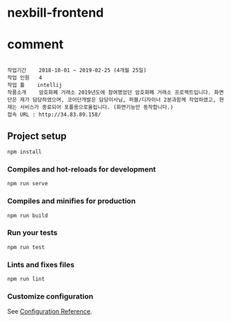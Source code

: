 # nexbill-frontend

# comment
```

작업기간	2018-10-01 ~ 2019-02-25 (4개월 25일)
작업 인원	4 
작업 툴	intellij
작품소개	암호화폐 거래소 2019년도에 참여했었던 암호화폐 거래소 프로젝트입니다. 화면단은 제가 담당하였으며, 코어단개발은 담당이사님, 퍼블/디자이너 2분과함께 작업하였고, 현재는 서비스가 종료되어 포폴용으로올립니다. (화면기능만 동작합니다.)
접속 URL : http://34.83.89.158/ 
```

## Project setup
```
npm install
```

### Compiles and hot-reloads for development
```
npm run serve
```

### Compiles and minifies for production
```
npm run build
```

### Run your tests
```
npm run test
```

### Lints and fixes files
```
npm run lint
```

### Customize configuration
See [Configuration Reference](https://cli.vuejs.org/config/).
